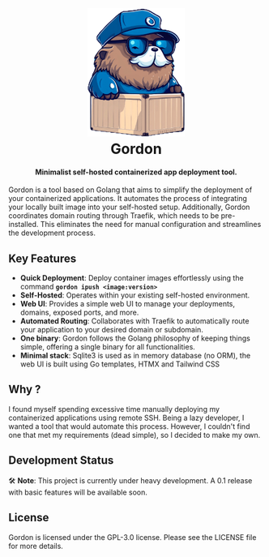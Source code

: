 <h1 align="center">
  <br>
 <img src="https://github.com/bnema/gordon/blob/main/internal/webui/public/assets/imgs/gordon-mascot-mq-trsp.png?raw=true" alt="Gordon" width="192">
  <br>
  Gordon
  <br>
</h1>

<h4 align="center">Minimalist self-hosted containerized app deployment tool.</h4>


Gordon is a tool based on Golang that aims to simplify the deployment of your containerized applications. It automates the process of integrating your locally built image into your self-hosted setup. Additionally, Gordon coordinates domain routing through Traefik, which needs to be pre-installed. This eliminates the need for manual configuration and streamlines the development process.

## **Key Features**

- **Quick Deployment**: Deploy container images effortlessly using the command **`gordon ipush <image:version>`**
- **Self-Hosted**: Operates within your existing self-hosted environment.
- **Web UI**: Provides a simple web UI to manage your deployments, domains, exposed ports, and more.
- **Automated Routing**: Collaborates with Traefik to automatically route your application to your desired domain or subdomain.
- **One binary**: Gordon follows the Golang philosophy of keeping things simple, offering a single binary for all functionalities.
- **Minimal stack**: Sqlite3 is used as in memory database (no ORM), the web UI is built using Go templates, HTMX and Tailwind CSS

## **Why ?**

I found myself spending excessive time manually deploying my containerized applications using remote SSH. Being a lazy developer, I wanted a tool that would automate this process. However, I couldn't find one that met my requirements (dead simple), so I decided to make my own.

## **Development Status**

🛠️ **Note**: This project is currently under heavy development. A 0.1 release with basic features will be available soon.

## **License**

Gordon is licensed under the GPL-3.0 license. Please see the LICENSE file for more details.

